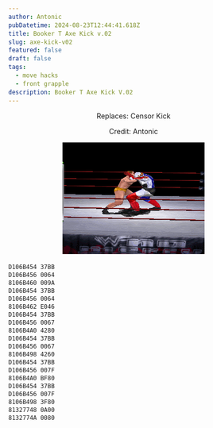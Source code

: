 ```yaml
---
author: Antonic
pubDatetime: 2024-08-23T12:44:41.618Z
title: Booker T Axe Kick v.02
slug: axe-kick-v02
featured: false
draft: false
tags:
  - move hacks
  - front grapple
description: Booker T Axe Kick V.02
---
```

<center>
Replaces: Censor Kick <p>
Credit: Antonic

![Big Ending](/src/assets/booker-t-axe-kick-v02.gif)
</center>

```text
D106B454 37BB
D106B456 0064
8106B460 009A
D106B454 37BB
D106B456 0064
8106B462 E046
D106B454 37BB
D106B456 0067
8106B4A0 4280
D106B454 37BB
D106B456 0067
8106B498 4260
D106B454 37BB
D106B456 007F
8106B4A0 BF80
D106B454 37BB
D106B456 007F
8106B498 3F80
81327748 0A00
8132774A 0080
```

